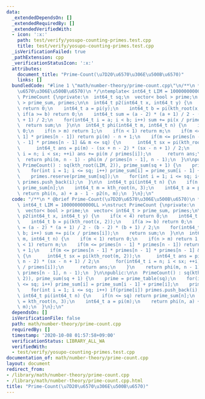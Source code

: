 ```yaml
---
data:
  _extendedDependsOn: []
  _extendedRequiredBy: []
  _extendedVerifiedWith:
  - icon: ':x:'
    path: test/verify/yosupo-counting-primes.test.cpp
    title: test/verify/yosupo-counting-primes.test.cpp
  _isVerificationFailed: true
  _pathExtension: cpp
  _verificationStatusIcon: ':x:'
  attributes:
    document_title: "Prime-Count(\u7D20\u6570\u306E\u500B\u6570)"
    links: []
  bundledCode: "#line 1 \"math/number-theory/prime-count.cpp\"\n/**\n * @brief Prime-Count(\u7D20\
    \u6570\u306E\u500B\u6570)\n */\ntemplate< int64_t LIM = 100000000000LL >\nstruct\
    \ PrimeCount {\nprivate:\n  int64_t sq;\n  vector< bool > prime;\n  vector< int64_t\
    \ > prime_sum, primes;\n\n  int64_t p2(int64_t x, int64_t y) {\n    if(x < 4)\
    \ return 0;\n    int64_t a = pi(y);\n    int64_t b = pi(kth_root(x, 2));\n   \
    \ if(a >= b) return 0;\n    int64_t sum = (a - 2) * (a + 1) / 2 - (b - 2) * (b\
    \ + 1) / 2;\n    for(int64_t i = a; i < b; i++) sum += pi(x / primes[i]);\n  \
    \  return sum;\n  }\n\n  int64_t phi(int64_t m, int64_t n) {\n    if(m < 1) return\
    \ 0;\n    if(n > m) return 1;\n    if(n < 1) return m;\n    if(m <= primes[n -\
    \ 1] * primes[n - 1]) return pi(m) - n + 1;\n    if(m <= primes[n - 1] * primes[n\
    \ - 1] * primes[n - 1] && m <= sq) {\n      int64_t sx = pi(kth_root(m, 2));\n\
    \      int64_t ans = pi(m) - (sx + n - 2) * (sx - n + 1) / 2;\n      for(int64_t\
    \ i = n; i < sx; ++i) ans += pi(m / primes[i]);\n      return ans;\n    }\n  \
    \  return phi(m, n - 1) - phi(m / primes[n - 1], n - 1);\n  }\n\npublic:\n\n \
    \ PrimeCount() : sq(kth_root(LIM, 2)), prime_sum(sq + 1) {\n    prime = prime_table(sq);\n\
    \    for(int i = 1; i <= sq; i++) prime_sum[i] = prime_sum[i - 1] + prime[i];\n\
    \    primes.reserve(prime_sum[sq]);\n    for(int i = 1; i <= sq; i++) if(prime[i])\
    \ primes.push_back(i);\n  }\n\n  int64_t pi(int64_t n) {\n    if(n <= sq) return\
    \ prime_sum[n];\n    int64_t m = kth_root(n, 3);\n    int64_t a = pi(m);\n   \
    \ return phi(n, a) + a - 1 - p2(n, m);\n  }\n};\n"
  code: "/**\n * @brief Prime-Count(\u7D20\u6570\u306E\u500B\u6570)\n */\ntemplate<\
    \ int64_t LIM = 100000000000LL >\nstruct PrimeCount {\nprivate:\n  int64_t sq;\n\
    \  vector< bool > prime;\n  vector< int64_t > prime_sum, primes;\n\n  int64_t\
    \ p2(int64_t x, int64_t y) {\n    if(x < 4) return 0;\n    int64_t a = pi(y);\n\
    \    int64_t b = pi(kth_root(x, 2));\n    if(a >= b) return 0;\n    int64_t sum\
    \ = (a - 2) * (a + 1) / 2 - (b - 2) * (b + 1) / 2;\n    for(int64_t i = a; i <\
    \ b; i++) sum += pi(x / primes[i]);\n    return sum;\n  }\n\n  int64_t phi(int64_t\
    \ m, int64_t n) {\n    if(m < 1) return 0;\n    if(n > m) return 1;\n    if(n\
    \ < 1) return m;\n    if(m <= primes[n - 1] * primes[n - 1]) return pi(m) - n\
    \ + 1;\n    if(m <= primes[n - 1] * primes[n - 1] * primes[n - 1] && m <= sq)\
    \ {\n      int64_t sx = pi(kth_root(m, 2));\n      int64_t ans = pi(m) - (sx +\
    \ n - 2) * (sx - n + 1) / 2;\n      for(int64_t i = n; i < sx; ++i) ans += pi(m\
    \ / primes[i]);\n      return ans;\n    }\n    return phi(m, n - 1) - phi(m /\
    \ primes[n - 1], n - 1);\n  }\n\npublic:\n\n  PrimeCount() : sq(kth_root(LIM,\
    \ 2)), prime_sum(sq + 1) {\n    prime = prime_table(sq);\n    for(int i = 1; i\
    \ <= sq; i++) prime_sum[i] = prime_sum[i - 1] + prime[i];\n    primes.reserve(prime_sum[sq]);\n\
    \    for(int i = 1; i <= sq; i++) if(prime[i]) primes.push_back(i);\n  }\n\n \
    \ int64_t pi(int64_t n) {\n    if(n <= sq) return prime_sum[n];\n    int64_t m\
    \ = kth_root(n, 3);\n    int64_t a = pi(m);\n    return phi(n, a) + a - 1 - p2(n,\
    \ m);\n  }\n};\n"
  dependsOn: []
  isVerificationFile: false
  path: math/number-theory/prime-count.cpp
  requiredBy: []
  timestamp: '2020-10-08 01:57:58+09:00'
  verificationStatus: LIBRARY_ALL_WA
  verifiedWith:
  - test/verify/yosupo-counting-primes.test.cpp
documentation_of: math/number-theory/prime-count.cpp
layout: document
redirect_from:
- /library/math/number-theory/prime-count.cpp
- /library/math/number-theory/prime-count.cpp.html
title: "Prime-Count(\u7D20\u6570\u306E\u500B\u6570)"
---
```

